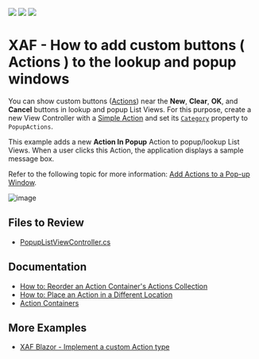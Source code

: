 <!-- default badges list -->
![](https://img.shields.io/endpoint?url=https://codecentral.devexpress.com/api/v1/VersionRange/128587445/22.2.4%2B)
[![](https://img.shields.io/badge/Open_in_DevExpress_Support_Center-FF7200?style=flat-square&logo=DevExpress&logoColor=white)](https://supportcenter.devexpress.com/ticket/details/E466)
[![](https://img.shields.io/badge/📖_How_to_use_DevExpress_Examples-e9f6fc?style=flat-square)](https://docs.devexpress.com/GeneralInformation/403183)
<!-- default badges end -->

# XAF - How to add custom buttons ( Actions ) to the lookup and popup windows

You can show custom buttons ([Actions](https://docs.devexpress.com/eXpressAppFramework/112622/ui-construction/controllers-and-actions/actions)) near the **New**, **Clear**, **OK**, and **Cancel** buttons in lookup and popup List Views. For this purpose, create a new View Controller with a [Simple Action](https://docs.devexpress.com/eXpressAppFramework/DevExpress.ExpressApp.Actions.SimpleAction) and set its [`Category`](https://docs.devexpress.com/eXpressAppFramework/DevExpress.ExpressApp.Actions.ActionBase.Category) property to `PopupActions`.

This example adds a new **Action In Popup** Action to popup/lookup List Views. When a user clicks this Action, the application displays a sample message box.

Refer to the following topic for more information: [Add Actions to a Pop-up Window](https://docs.devexpress.com/eXpressAppFramework/112804/ui-construction/controllers-and-actions/add-actions-to-a-popup-window).

![image](https://user-images.githubusercontent.com/14300209/225921128-c14fc411-d304-4cb8-9d47-2080f2d1ec86.png)

## Files to Review

* [PopupListViewController.cs](./CS/EFCore/PopupActionEF/PopupActionEF.Module/Controllers/PopupListViewController.cs)

## Documentation

* [How to: Reorder an Action Container's Actions Collection](https://docs.devexpress.com/eXpressAppFramework/112815/ui-construction/controllers-and-actions/actions/how-to-reorder-an-action-containers-actions-collection)
* [How to: Place an Action in a Different Location](https://docs.devexpress.com/eXpressAppFramework/402145/ui-construction/controllers-and-actions/actions/how-to-place-an-action-in-a-different-location)
* [Action Containers](https://docs.devexpress.com/eXpressAppFramework/112610/ui-construction/action-containers)

## More Examples

* [XAF Blazor - Implement a custom Action type](https://github.com/DevExpress-Examples/xaf-custom-action-type-blazor)
